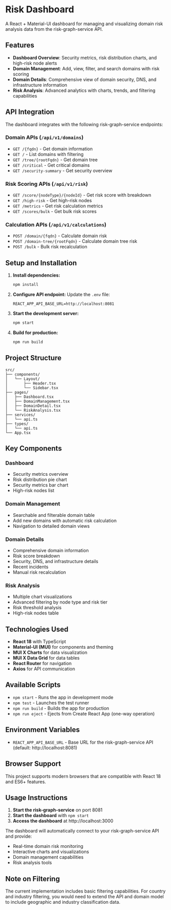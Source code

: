 # Risk Dashboard

A React + Material-UI dashboard for managing and visualizing domain risk analysis data from the risk-graph-service API.

## Features

- **Dashboard Overview**: Security metrics, risk distribution charts, and high-risk node alerts
- **Domain Management**: Add, view, filter, and search domains with risk scoring
- **Domain Details**: Comprehensive view of domain security, DNS, and infrastructure information
- **Risk Analysis**: Advanced analytics with charts, trends, and filtering capabilities

## API Integration

The dashboard integrates with the following risk-graph-service endpoints:

### Domain APIs (`/api/v1/domains`)
- `GET /{fqdn}` - Get domain information
- `GET /` - List domains with filtering
- `GET /tree/{rootFqdn}` - Get domain tree
- `GET /critical` - Get critical domains
- `GET /security-summary` - Get security overview

### Risk Scoring APIs (`/api/v1/risk`)
- `GET /score/{nodeType}/{nodeId}` - Get risk score with breakdown
- `GET /high-risk` - Get high-risk nodes
- `GET /metrics` - Get risk calculation metrics
- `GET /scores/bulk` - Get bulk risk scores

### Calculation APIs (`/api/v1/calculations`)
- `POST /domain/{fqdn}` - Calculate domain risk
- `POST /domain-tree/{rootFqdn}` - Calculate domain tree risk
- `POST /bulk` - Bulk risk recalculation

## Setup and Installation

1. **Install dependencies:**
   ```bash
   npm install
   ```

2. **Configure API endpoint:**
   Update the `.env` file:
   ```
   REACT_APP_API_BASE_URL=http://localhost:8081
   ```

3. **Start the development server:**
   ```bash
   npm start
   ```

4. **Build for production:**
   ```bash
   npm run build
   ```

## Project Structure

```
src/
├── components/
│   └── Layout/
│       ├── Header.tsx
│       └── Sidebar.tsx
├── pages/
│   ├── Dashboard.tsx
│   ├── DomainManagement.tsx
│   ├── DomainDetail.tsx
│   └── RiskAnalysis.tsx
├── services/
│   └── api.ts
├── types/
│   └── api.ts
└── App.tsx
```

## Key Components

### Dashboard
- Security metrics overview
- Risk distribution pie chart
- Security metrics bar chart
- High-risk nodes list

### Domain Management
- Searchable and filterable domain table
- Add new domains with automatic risk calculation
- Navigation to detailed domain views

### Domain Details
- Comprehensive domain information
- Risk score breakdown
- Security, DNS, and infrastructure details
- Recent incidents
- Manual risk recalculation

### Risk Analysis
- Multiple chart visualizations
- Advanced filtering by node type and risk tier
- Risk threshold analysis
- High-risk nodes table

## Technologies Used

- **React 18** with TypeScript
- **Material-UI (MUI)** for components and theming
- **MUI X Charts** for data visualization
- **MUI X Data Grid** for data tables
- **React Router** for navigation
- **Axios** for API communication

## Available Scripts

- `npm start` - Runs the app in development mode
- `npm test` - Launches the test runner
- `npm run build` - Builds the app for production
- `npm run eject` - Ejects from Create React App (one-way operation)

## Environment Variables

- `REACT_APP_API_BASE_URL` - Base URL for the risk-graph-service API (default: http://localhost:8081)

## Browser Support

This project supports modern browsers that are compatible with React 18 and ES6+ features.

## Usage Instructions

1. **Start the risk-graph-service** on port 8081
2. **Start the dashboard** with `npm start`
3. **Access the dashboard** at http://localhost:3000

The dashboard will automatically connect to your risk-graph-service API and provide:
- Real-time domain risk monitoring
- Interactive charts and visualizations
- Domain management capabilities
- Risk analysis tools

## Note on Filtering

The current implementation includes basic filtering capabilities. For country and industry filtering, you would need to extend the API and domain model to include geographic and industry classification data.